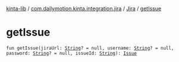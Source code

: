 [kinta-lib](../../index.md) / [com.dailymotion.kinta.integration.jira](../index.md) / [Jira](index.md) / [getIssue](./get-issue.md)

# getIssue

`fun getIssue(jiraUrl: `[`String`](https://kotlinlang.org/api/latest/jvm/stdlib/kotlin/-string/index.html)`? = null, username: `[`String`](https://kotlinlang.org/api/latest/jvm/stdlib/kotlin/-string/index.html)`? = null, password: `[`String`](https://kotlinlang.org/api/latest/jvm/stdlib/kotlin/-string/index.html)`? = null, issueId: `[`String`](https://kotlinlang.org/api/latest/jvm/stdlib/kotlin/-string/index.html)`): `[`Issue`](../../com.dailymotion.kinta.integration.jira.internal/-issue/index.md)